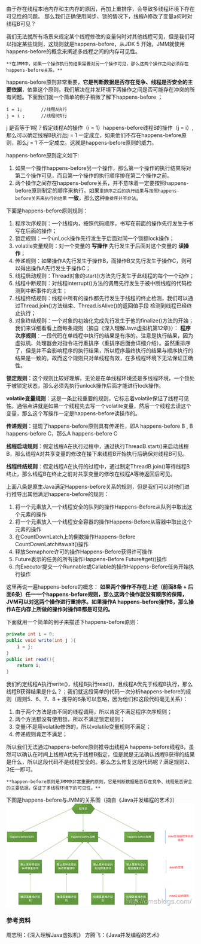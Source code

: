   由于存在线程本地内存和主内存的原因，再加上重排序，会导致多线程环境下存在可见性的问题。
  那么我们正确使用同步、锁的情况下，线程A修改了变量a何时对线程B可见？

  我们无法就所有场景来规定某个线程修改的变量何时对其他线程可见，但是我们可以指定某些规则，这规则就是happens-before，从JDK 5 开始，JMM就使用happens-before的概念来阐述多线程之间的内存可见性。

    **在JMM中，如果一个操作执行的结果需要对另一个操作可见，那么这两个操作之间必须存在happens-before关系。**

  happens-before原则非常重要，**它是判断数据是否存在竞争、线程是否安全的主要依据**，依靠这个原则，我们解决在并发环境下两操作之间是否可能存在冲突的所有问题。下面我们就一个简单的例子稍微了解下happens-before ；
  ```
  i = 1;       //线程A执行
  j = i ;      //线程B执行
  ```
  j 是否等于1呢？假定线程A的操作（i = 1）happens-before线程B的操作（j = i）,那么可以确定线程B执行后j = 1 一定成立，如果他们不存在happens-before原则，那么j = 1 不一定成立。这就是happens-before原则的威力。

  happens-before原则定义如下:
  1. 如果一个操作happens-before另一个操作，那么第一个操作的执行结果将对第二个操作可见，而且第一个操作的执行顺序排在第二个操作之前。
  2. 两个操作之间存在happens-before关系，并不意味着一定要按照happens-before原则制定的顺序来执行。如果`重排序之后的执行结果`与`按照happens-before关系来执行的结果` **一致**，那么这种`重排序并不非法`。

  下面是happens-before原则规则：
  1. 程序次序规则：一个线程内，按照代码顺序，书写在前面的操作先行发生于书写在后面的操作；
  2. 锁定规则：一个unLock操作先行发生于后面对同一个锁额lock操作；
  3. volatile变量规则：对一个变量的 **写操作** 先行发生于后面对这个变量的 **读操作**；
  4. 传递规则：如果操作A先行发生于操作B，而操作B又先行发生于操作C，则可以得出操作A先行发生于操作C；
  5. 线程启动规则：Thread对象的start()方法先行发生于此线程的每个一个动作；
  6. 线程中断规则：对线程interrupt()方法的调用先行发生于被中断线程的代码检测到中断事件的发生；
  7. 线程终结规则：线程中所有的操作都先行发生于线程的终止检测，我们可以通过Thread.join()方法结束、Thread.isAlive()的返回值手段
  检测到线程已经终止执行；
  8. 对象终结规则：一个对象的初始化完成先行发生于他的finalize()方法的开始；
  我们来详细看看上面每条规则（摘自《深入理解Java虚拟机第12章》）：
  **程序次序规则**：一段代码在单线程中执行的结果是有序的。注意是执行结果，因为虚拟机、处理器会对指令进行重排序（重排序后面会详细介绍）。虽然重排序了，但是并不会影响程序的执行结果，所以程序最终执行的结果与顺序执行的结果是一致的。故而这个规则只对单线程有效，在多线程环境下无法保证正确性。

  **锁定规则**：这个规则比较好理解，无论是在单线程环境还是多线程环境，一个锁处于被锁定状态，那么必须先执行unlock操作后面才能进行lock操作。

  **volatile变量规则**：这是一条比较重要的规则，它标志着volatile保证了线程可见性。通俗点讲就是如果一个线程先去写一个volatile变量，然后一个线程去读这个变量，那么这个写操作一定是happens-before读操作的。

  **传递规则**：提现了happens-before原则具有传递性，即A happens-before B , B happens-before C，那么A happens-before C

  **线程启动规则**：假定线程A在执行过程中，通过执行ThreadB.start()来启动线程B，那么线程A对共享变量的修改在接下来线程B开始执行后确保对线程B可见。

  **线程终结规则**：假定线程A在执行的过程中，通过制定ThreadB.join()等待线程B终止，那么线程B在终止之前对共享变量的修改在线程A等待返回后可见。

  上面八条是原生Java满足Happens-before关系的规则，但是我们可以对他们进行推导出其他满足happens-before的规则：

  1. 将一个元素放入一个线程安全的队列的操作Happens-Before从队列中取出这个元素的操作
  2. 将一个元素放入一个线程安全容器的操作Happens-Before从容器中取出这个元素的操作
  3. 在CountDownLatch上的倒数操作Happens-Before CountDownLatch#await()操作
  4. 释放Semaphore许可的操作Happens-Before获得许可操作
  5. Future表示的任务的所有操作Happens-Before Future#get()操作
  6. 向Executor提交一个Runnable或Callable的操作Happens-Before任务开始执行操作

  这里再说一遍happens-before的概念：
    **如果两个操作不存在上述（前面8条 + 后面6条）任一一个happens-before规则，那么这两个操作就没有顺序的保障，JVM可以对这两个操作进行重排序。如果操作A happens-before操作B，那么操作A在内存上所做的操作对操作B都是可见的。**

  下面就用一个简单的例子来描述下happens-before原则：
  ```JAVA
  private int i = 0;
  public void write(int j ){
      i = j;
  }
  public int read(){
      return i;
  }
  ```

  我们约定线程A执行write()，线程B执行read()，且线程A优先于线程B执行，那么线程B获得结果是什么？；我们就这段简单的代码一次分析happens-before的规则（规则5、6、7、8 + 推导的6条可以忽略，因为他们和这段代码毫无关系）：

  1. 由于两个方法是由不同的线程调用，所以肯定不满足程序次序规则；
  2. 两个方法都没有使用锁，所以不满足锁定规则；
  3. 变量i不是用volatile修饰的，所以volatile变量规则不满足；
  4. 传递规则肯定不满足；

  所以我们无法通过happens-before原则推导出线程A happens-before线程B，虽然可以确认在时间上线程A优先于线程B指定，但是就是无法确认线程B获得的结果是什么，所以这段代码不是线程安全的。那么怎么修复这段代码呢？满足规则2、3任一即可。

    **happen-before原则是JMM中非常重要的原则，它是判断数据是否存在竞争、线程是否安全的主要依据，保证了多线程环境下的可见性。**

  下图是happens-before与JMM的关系图（摘自《Java并发编程的艺术》）
  <img src="img/happens-before_thumb.png">

### 参考资料
  周志明：《深入理解Java虚拟机》
  方腾飞：《Java并发编程的艺术》
